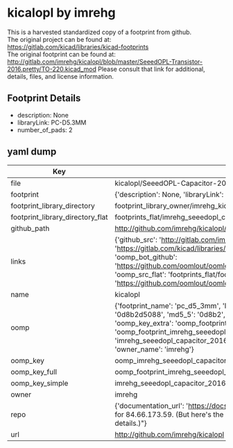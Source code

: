 # kicalopl by imrehg  
This is a harvested standardized copy of a footprint from github.  
The original project can be found at:  
https://gitlab.com/kicad/libraries/kicad-footprints  
The original footprint can be found at:
http://gitlab.com/imrehg/kicalopl/blob/master/SeeedOPL-Transistor-2016.pretty/TO-220.kicad_mod
Please consult that link for additional, details, files, and license information.  
## Footprint Details
* description: None  
* libraryLink: PC-D5.3MM  
* number_of_pads: 2  
## yaml dump  
| Key | Value |  
| --- | --- |  
| file | kicalopl/SeeedOPL-Capacitor-2016.pretty/PC-D5.3MM.kicad_mod |  
| footprint | {'description': None, 'libraryLink': 'PC-D5.3MM', 'number_of_pads': 2} |  
| footprint_library_directory | footprint_library_owner/imrehg_kicalopl |  
| footprint_library_directory_flat | footprints_flat/imrehg_seeedopl_capacitor_2016_pc_d5_3mm/working |  
| github_path | http://github.com/imrehg/kicalopl/blob/master/SeeedOPL-Capacitor-2016.pretty/PC-D5.3MM.kicad_mod |  
| links | {'github_src': 'http://gitlab.com/imrehg/kicalopl/blob/master/SeeedOPL-Transistor-2016.pretty/TO-220.kicad_mod', 'github_src_repo': 'https://gitlab.com/kicad/libraries/kicad-footprints', 'oomp_bot': 'footprints/imrehg_seeedopl_capacitor_2016_pc_d5_3mm/working', 'oomp_bot_github': 'https://github.com/oomlout/oomlout_oomp_footprint_bot/tree/main/footprints/imrehg_seeedopl_capacitor_2016_pc_d5_3mm/working', 'oomp_src_flat': 'footprints_flat/footprints_flat/imrehg_seeedopl_capacitor_2016_pc_d5_3mm/working', 'oomp_src_flat_github': 'https://github.com/oomlout/oomlout_oomp_footprint_src/tree/main/footprints_flat/imrehg_seeedopl_capacitor_2016_pc_d5_3mm/working'} |  
| name | kicalopl |  
| oomp | {'footprint_name': 'pc_d5_3mm', 'library_name': 'seeedopl_capacitor_2016', 'md5': '0d8b2d5088e6f6cca6cd354f0d72b828', 'md5_10': '0d8b2d5088', 'md5_5': '0d8b2', 'md5_6': '0d8b2d', 'oomp_key': 'oomp_imrehg_seeedopl_capacitor_2016_pc_d5_3mm', 'oomp_key_extra': 'oomp_footprint_imrehg_seeedopl_capacitor_2016_pc_d5_3mm', 'oomp_key_full': 'oomp_footprint_imrehg_seeedopl_capacitor_2016_pc_d5_3mm_0d8b2d', 'oomp_key_simple': 'imrehg_seeedopl_capacitor_2016_pc_d5_3mm', 'original_filename': 'kicalopl/SeeedOPL-Capacitor-2016.pretty/PC-D5.3MM.kicad_mod', 'owner_name': 'imrehg'} |  
| oomp_key | oomp_imrehg_seeedopl_capacitor_2016_pc_d5_3mm |  
| oomp_key_full | oomp_footprint_imrehg_seeedopl_capacitor_2016_pc_d5_3mm |  
| oomp_key_simple | imrehg_seeedopl_capacitor_2016_pc_d5_3mm |  
| owner | imrehg |  
| repo | {'documentation_url': 'https://docs.github.com/rest/overview/resources-in-the-rest-api#rate-limiting', 'message': "API rate limit exceeded for 84.66.173.59. (But here's the good news: Authenticated requests get a higher rate limit. Check out the documentation for more details.)"} |  
| url | http://github.com/imrehg/kicalopl |  


